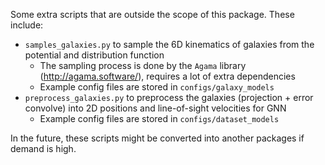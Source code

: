 Some extra scripts that are outside the scope of this package. These include:
- `samples_galaxies.py` to sample the 6D kinematics of galaxies from the potential and distribution function
  - The sampling process is done by the `Agama` library (http://agama.software/), requires a lot of extra dependencies
  - Example config files are stored in `configs/galaxy_models`
- `preprocess_galaxies.py` to preprocess the galaxies (projection + error convolve) into 2D positions and line-of-sight velocities for GNN
  - Example config files are stored in `configs/dataset_models`

In the future, these scripts might be converted into another packages if demand is high.
